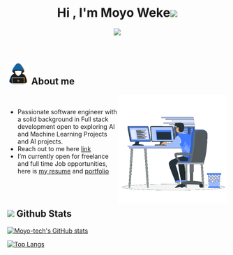 <h1 align="center"><b>Hi , I'm Moyo Weke</b><img src="https://media.giphy.com/media/hvRJCLFzcasrR4ia7z/giphy.gif" width="35"></h1>

<p align="center">
  <a href="https://github.com/DenverCoder1/readme-typing-svg"><img src="https://readme-typing-svg.herokuapp.com?font=Time+New+Roman&color=cyan&size=25&center=true&vCenter=true&width=600&height=100&lines=Welcome+To+My+Profile..&hearts;++;Sofware+Engineer,;Machine+Learning+Engineer,;AI+Enthusiast,;Detail+Oriented..<3"></a>
</p>
<br>

## <picture><img src = "https://github.com/0xAbdulKhalid/0xAbdulKhalid/raw/main/assets/mdImages/about_me.gif" width = 50px></picture> **About me**

<picture> <img align="right" src="https://github.com/0xAbdulKhalid/0xAbdulKhalid/raw/main/assets/mdImages/Right_Side.gif" width = 250px></picture>

<br>

- Passionate software engineer with a solid background in Full stack development open to exploring AI and Machine Learning Projects and AI projects.
- Reach out to me here [link](wekemoyo@gmail.com)
- I’m currently open for freelance and full time Job opportunities, here is [my resume](https://drive.google.com/file/d/1LzM1lOi37e3ncKsUltzQ-TvsBzmgGahl/view?usp=sharing) and [portfolio](https://moyosoreweke.vercel.app/)

<br><br>

## <img src="https://media.giphy.com/media/iY8CRBdQXODJSCERIr/giphy.gif" width="35"><b> Github Stats </b>
[![Moyo-tech's GitHub stats](https://github-readme-stats.vercel.app/api?username=moyo-tech&count_private=true&show_icons=true&line_height=20&title_color=7A7ADB&icon_color=2234AE&text_color=D3D3D3&bg_color=0,000000,130F40)](https://github.com/moyo-tech/github-readme-stats) 

[![Top Langs](https://github-readme-stats.vercel.app/api/top-langs/?username=moyo-tech&layout=compact)](https://github.com/moyo-tech/github-readme-stats)
<!--
**Moyo-tech/Moyo-tech** is a ✨ _special_ ✨ repository because its `README.md` (this file) appears on your GitHub profile.

Here are some ideas to get you started:

- 👋 Hi, I am Moyo
- 🌱 I am a Frontend Developer
- 👯 I’m looking to collaborate with diverse minds and diverse talent
- 📫 How to reach me: wekemoyo@gmail.com
-->
